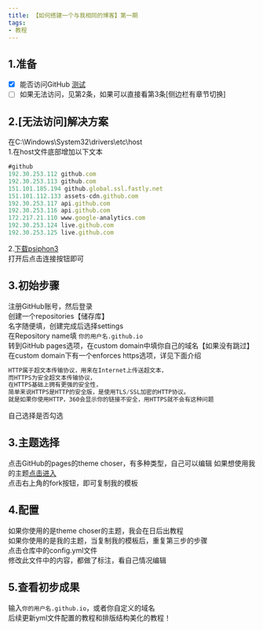 ```yaml
---
title: 【如何搭建一个与我相同的博客】第一期
tags:
- 教程 
---
```

## 1.准备
- [x] 能否访问GitHub [测试](https://github.com/)
- [ ] 如果无法访问，见第2条，如果可以直接看第3条[侧边栏有章节切换]
## 2.[无法访问]解决方案
在C:\Windows\System32\drivers\etc\host<br/>
1.在host文件底部增加以下文本
```javascript
#github
192.30.253.112 github.com 
192.30.253.113 github.com
151.101.185.194 github.global.ssl.fastly.net
151.101.112.133 assets-cdn.github.com
192.30.253.117 api.github.com
192.30.253.116 api.github.com
172.217.21.110 www.google-analytics.com
192.30.253.124 live.github.com
192.30.253.125 live.github.com
```
2.[下载psiphon3](https://share.weiyun.com/5IGZuNY) <br/>
打开后点击连接按钮即可
## 3.初始步骤
注册GitHub账号，然后登录 <br/>
创建一个repositories【储存库】 <br/>
名字随便填，创建完成后选择settings <br/>
在Repository name填 `你的用户名.github.io` <br/>
转到GitHub pages选项，在custom domain中填你自己的域名【如果没有跳过】 <br/>
在custom domain下有一个enforces https选项，详见下面介绍

```javascript
HTTP属于超文本传输协议，用来在Internet上传送超文本，
而HTTPS为安全超文本传输协议，
在HTTPS基础上拥有更强的安全性，
简单来说HTTPS是HTTP的安全版，是使用TLS/SSL加密的HTTP协议。
就是如果你使用HTTP，360会显示你的链接不安全，用HTTPS就不会有这种问题
```
自己选择是否勾选
## 3.主题选择
点击GitHub的pages的theme choser，有多种类型，自己可以编辑
如果想使用我的主题[点击进入](https://github.com/hongchenkai/hongchenkai.GitHub.io) <br/>
点击右上角的fork按钮，即可复制我的模板
## 4.配置
如果你使用的是theme choser的主题，我会在日后出教程 <br/>
如果你使用的是我的主题，当复制我的模板后，重复第三步的步骤 <br/>
点击仓库中的config.yml文件 <br/>
修改此文件中的内容，都做了标注，看自己情况编辑
## 5.查看初步成果
输入`你的用户名.github.io`，或者你自定义的域名 <br/>
后续更新yml文件配置的教程和排版结构美化的教程！


